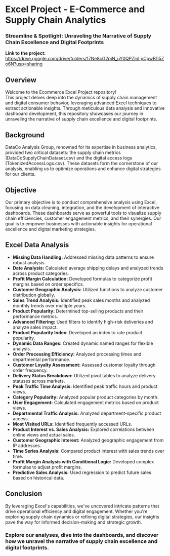# Excel Project - E-Commerce and Supply Chain Analytics

### Streamline & Spotlight: Unraveling the Narrative of Supply Chain Excellence and Digital Footprints

**Link to the project:**
https://drive.google.com/drive/folders/17Ne8cG2piN_uY0QPZlnLpCpwB1I5Zo6N?usp=sharing

## Overview
Welcome to the Ecommerce Excel Project repository! <br>
This project delves deep into the dynamics of supply chain management and digital consumer behavior, leveraging advanced Excel techniques to extract actionable insights. Through meticulous data analysis and innovative dashboard development, this repository showcases our journey in unraveling the narrative of supply chain excellence and digital footprints.

## Background

DataCo Analysis Group, renowned for its expertise in business analytics, provided two critical datasets: the supply chain metrics (DataCoSupplyChainDataset.csv) and the digital access logs (TokenizedAccessLogs.csv). These datasets form the cornerstone of our analysis, enabling us to optimize operations and enhance digital strategies for our clients.

## Objective

Our primary objective is to conduct comprehensive analysis using Excel, focusing on data cleaning, integration, and the development of interactive dashboards. These dashboards serve as powerful tools to visualize supply chain efficiencies, customer engagement metrics, and their synergies. Our goal is to empower businesses with actionable insights for operational excellence and digital marketing strategies.

## Excel Data Analysis

* **Missing Data Handling:** Addressed missing data patterns to ensure robust analysis.
* **Date Analysis:** Calculated average shipping delays and analyzed trends across product categories.
* **Profit Margin Calculation:** Developed formulas to categorize profit margins based on order specifics.
* **Customer Geographic Analysis:** Utilized functions to analyze customer distribution globally.
* **Sales Trend Analysis:** Identified peak sales months and analyzed monthly trends over multiple years.
* **Product Popularity:** Determined top-selling products and their performance metrics.
* **Advanced Filtering:** Used filters to identify high-risk deliveries and analyze sales impact.
* **Product Popularity Index:** Developed an index to rate product popularity.
* **Dynamic Data Ranges:** Created dynamic named ranges for flexible analysis.
* **Order Processing Efficiency:** Analyzed processing times and departmental performance.
* **Customer Loyalty Assessment:** Assessed customer loyalty through order frequency.
* **Delivery Status Breakdown:** Utilized pivot tables to analyze delivery statuses across markets.
* **Peak Traffic Time Analysis:** Identified peak traffic hours and product views.
* **Category Popularity:** Analyzed popular product categories by month.
* **User Engagement:** Calculated engagement metrics based on product views.
* **Departmental Traffic Analysis:** Analyzed department-specific product access.
* **Most Visited URLs:** Identified frequently accessed URLs.
* **Product Interest vs. Sales Analysis:** Explored correlations between online views and actual sales.
* **Customer Geographic Interest:** Analyzed geographic engagement from IP addresses.
* **Time Series Analysis:** Compared product interest with sales trends over time.
* **Profit Margin Analysis with Conditional Logic:** Developed complex formulas to adjust profit margins.
* **Predictive Sales Analysis:** Used regression to predict future sales based on historical data.

## Conclusion
By leveraging Excel's capabilities, we've uncovered intricate patterns that drive operational efficiency and digital engagement. Whether you're exploring supply chain dynamics or refining digital strategies, our insights pave the way for informed decision-making and strategic growth.

### Explore our analyses, dive into the dashboards, and discover how we unravel the narrative of supply chain excellence and digital footprints.
